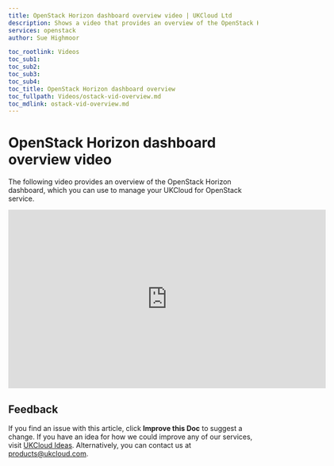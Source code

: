 ```yaml
---
title: OpenStack Horizon dashboard overview video | UKCloud Ltd
description: Shows a video that provides an overview of the OpenStack Horizon dashboard for UKCloud for OpenStack
services: openstack
author: Sue Highmoor

toc_rootlink: Videos
toc_sub1: 
toc_sub2:
toc_sub3:
toc_sub4:
toc_title: OpenStack Horizon dashboard overview
toc_fullpath: Videos/ostack-vid-overview.md
toc_mdlink: ostack-vid-overview.md
---
```


# OpenStack Horizon dashboard overview video

The following video provides an overview of the OpenStack Horizon dashboard, which you can use to manage your UKCloud for OpenStack service.

<iframe src="https://player.vimeo.com/video/305934797?color=34d9c3" width="640" height="360" frameborder="0" webkitallowfullscreen mozallowfullscreen allowfullscreen></iframe>

## Feedback

If you find an issue with this article, click **Improve this Doc** to suggest a change. If you have an idea for how we could improve any of our services, visit [UKCloud Ideas](https://ideas.ukcloud.com). Alternatively, you can contact us at <products@ukcloud.com>.
